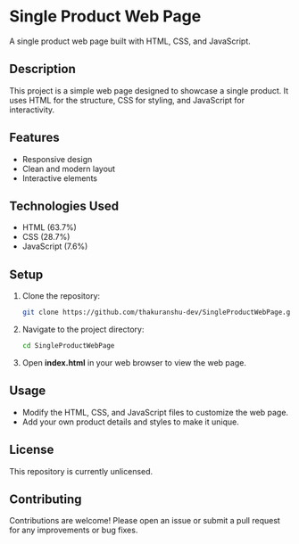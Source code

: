 # Single Product Web Page

A single product web page built with HTML, CSS, and JavaScript.

## Description

This project is a simple web page designed to showcase a single product. It uses HTML for the structure, CSS for styling, and JavaScript for interactivity.

## Features

- Responsive design
- Clean and modern layout
- Interactive elements

## Technologies Used

- HTML (63.7%)
- CSS (28.7%)
- JavaScript (7.6%)

## Setup

1. Clone the repository:
   ```bash
   git clone https://github.com/thakuranshu-dev/SingleProductWebPage.git

2. Navigate to the project directory:
   ```bash
   cd SingleProductWebPage

3. Open **index.html** in your web browser to view the web page.

## Usage

- Modify the HTML, CSS, and JavaScript files to customize the web page.
- Add your own product details and styles to make it unique.

## License

This repository is currently unlicensed.

## Contributing

Contributions are welcome! Please open an issue or submit a pull request for any improvements or bug fixes.

